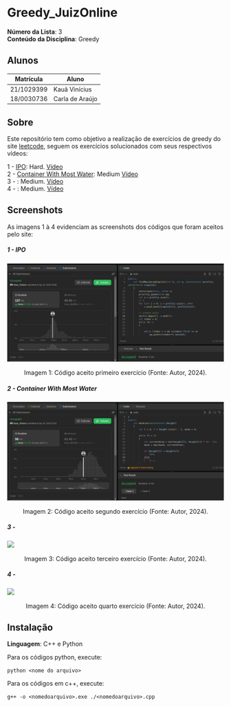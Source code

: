 # Greedy_JuizOnline

**Número da Lista**: 3<br>
**Conteúdo da Disciplina**: Greedy<br>

## Alunos

|Matrícula | Aluno |
| -- | -- |
| 21/1029399  |  Kauã Vinícius |
| 18/0030736  |  Carla de Araújo|

## Sobre 
Este repositório tem como objetivo a realização de exercícios de greedy do site [leetcode](https://leetcode.com/), seguem os exercícios solucionados com seus respectivos vídeos:

1 - [IPO](https://leetcode.com/problems/ipo/): Hard. [Vídeo](https://youtu.be/sA5PfNm9WOg)
</br>
2 - [Container With Most Water](https://leetcode.com/problems/container-with-most-water/description/): Medium [Vídeo](https://youtu.be/Ob4qoMHnsxM)
</br>
3 - [](): Medium. [Vídeo]()
</br>
4 - [](): Medium. [Vídeo]()

## Screenshots
As imagens 1 à 4 evidenciam as screenshots dos códigos que foram aceitos pelo site:

##### 1 - IPO
![](assets/IPO.png)

<div style="text-align: center">
<p> Imagem 1: Código aceito primeiro exercício (Fonte: Autor, 2024).</p>
</div>

##### 2 - Container With Most Water
![](assets/CON.png)

<div style="text-align: center">
<p> Imagem 2: Código aceito segundo exercício (Fonte: Autor, 2024).</p>
</div>

##### 3 - 
![](assets/.png)

<div style="text-align: center">
<p> Imagem 3: Código aceito terceiro exercício (Fonte: Autor, 2024).</p>
</div>

##### 4 - 
![](assets/.png)

<div style="text-align: center">
<p> Imagem 4: Código aceito quarto exercício (Fonte: Autor, 2024).</p>
</div>

## Instalação 
**Linguagem**: C++ e Python<br>

Para os códigos python, execute:

```
python <nome do arquivo>
```

Para os códigos em c++, execute:

```
g++ -o <nomedoarquivo>.exe ./<nomedoarquivo>.cpp
